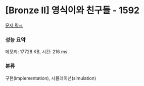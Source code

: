 # [Bronze II] 영식이와 친구들 - 1592 

[문제 링크](https://www.acmicpc.net/problem/1592) 

### 성능 요약

메모리: 17728 KB, 시간: 216 ms

### 분류

구현(implementation), 시뮬레이션(simulation)

